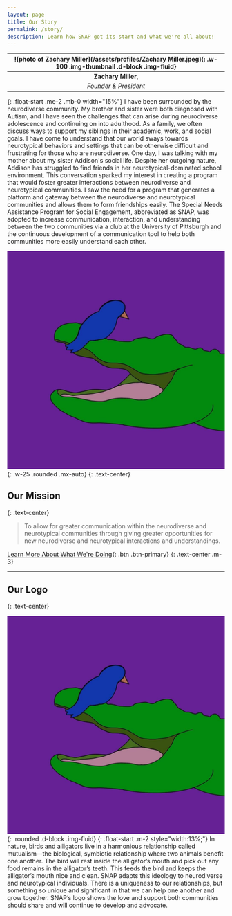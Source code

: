 ```yaml
---
layout: page
title: Our Story
permalink: /story/
description: Learn how SNAP got its start and what we're all about!
---
```

<section id="zach-story" markdown="1" class="mb-2">

| ![photo of Zachary Miller](/assets/profiles/Zachary Miller.jpeg){: .w-100 .img-thumbnail .d-block .img-fluid} |
| :-----------------------------------------------------------------------------------------------------------: |
|                                              **Zachary Miller**,                                              |
|                                             *Founder & President*                                             |
{: .float-start .me-2 .mb-0 width="15%"}
I have been surrounded by the neurodiverse community. My brother and sister were both diagnosed with Autism, and I have seen the challenges that can arise during neurodiverse adolescence and continuing on into adulthood. As a family, we often discuss ways to support my siblings in their academic, work, and social goals. I have come to understand that our world sways towards neurotypical behaviors and settings that can be otherwise difficult and frustrating for those who are neurodiverse. One day, I was talking with my mother about my sister Addison's social life. Despite her outgoing nature, Addison has struggled to find friends in her neurotypical-dominated school environment. This conversation sparked my interest in creating a program that would foster greater interactions between neurodiverse and neurotypical communities. I saw the need for a program that generates a platform and gateway between the neurodiverse and neurotypical communities and allows them to form friendships easily. The Special Needs Assistance Program for Social Engagement, abbreviated as SNAP, was adopted to increase communication, interaction, and understanding between the two communities via a club at the University of Pittsburgh and the continuous development of a communication tool to help both communities more easily understand each other. <br />

</section>

![SNAP Logo](/assets/square-logo.jpg){: .w-25 .rounded .mx-auto}
{: .text-center}

## Our Mission
{: .text-center}

> To allow for greater communication within the neurodiverse and neurotypical communities through giving greater opportunities for new neurodiverse and neurotypical interactions and understandings.

    

[Learn More About What We're Doing](/projects/){: .btn .btn-primary}
{: .text-center .m-3}

---

## Our Logo
{: .text-center} 

![SNAP Logo](/assets/square-logo.jpg){: .rounded .d-block .img-fluid}
{: .float-start .m-2 style="width:13%;"}
In nature, birds and alligators live in a harmonious relationship called mutualism—the biological, symbiotic relationship where two animals benefit one another. The bird will rest inside the alligator’s mouth and pick out any food remains in the alligator’s teeth. This feeds the bird and keeps the alligator’s mouth nice and clean. SNAP adapts this ideology to neurodiverse and neurotypical individuals. There is a uniqueness to our relationships, but something so unique and significant in that we can help one another and grow together. SNAP’s logo shows the love and support both communities should share and will continue to develop and advocate.